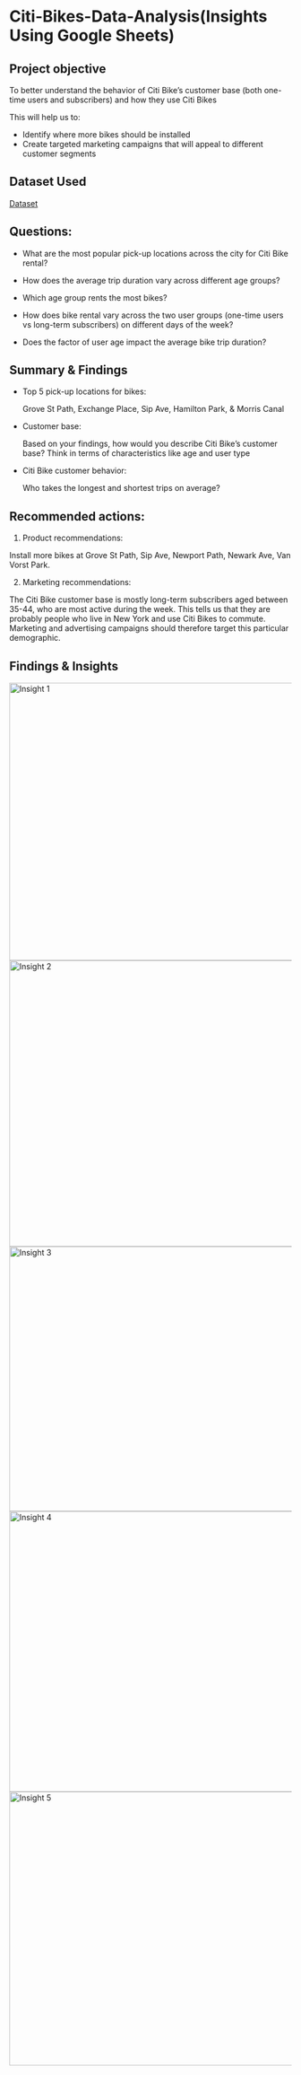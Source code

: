 # Citi-Bikes-Data-Analysis(Insights Using Google Sheets)

## Project objective

To better understand the behavior of Citi Bike’s customer base (both one-time users and subscribers) and how they use Citi Bikes

This will help us to:

- Identify where more bikes should be installed
- Create targeted marketing campaigns that will appeal to different customer segments


## Dataset Used

<a href= "https://github.com/ashwinipurohith15/Awesome-Chocolate/blob/main/Awesome%20Chocolates%20Data.xlsx">Dataset</a>

## Questions:

- What are the most popular pick-up locations across the city for Citi Bike rental?

- How does the average trip duration vary across different age groups?

- Which age group rents the most bikes?

- How does bike rental vary across the two user groups (one-time users vs long-term subscribers) on different days of the week? 

- Does the factor of user age impact the average bike trip duration?

## Summary & Findings

- Top 5 pick-up locations for bikes: 

  Grove St Path, Exchange Place, Sip Ave, Hamilton Park, & Morris Canal

- Customer base: 

  Based on your findings, how would you describe Citi Bike’s customer base? Think in terms of characteristics like age and user type


- Citi Bike customer behavior:

  Who takes the longest and shortest trips on average?


## Recommended actions:

1. Product recommendations:

  Install more bikes at Grove St Path, Sip Ave, Newport Path, Newark Ave, Van Vorst Park. 

2. Marketing recommendations:

The Citi Bike customer base is mostly long-term subscribers aged between 35-44,  who are most active during the week. This tells us that they are probably people who live in New York and use Citi Bikes to commute. Marketing and advertising campaigns should therefore target this particular demographic. 

## Findings & Insights

<img width="988" height="495" alt="Insight 1" src="https://github.com/user-attachments/assets/1c6193d5-59bd-41a8-9868-3d3bc144076f" />

<img width="867" height="510" alt="Insight 2" src="https://github.com/user-attachments/assets/49de8522-c7b6-428f-83b0-084b39beb807" />

<img width="957" height="472" alt="Insight 3" src="https://github.com/user-attachments/assets/57d74a61-7461-4cfe-a9e6-79aa9be182ce" />

<img width="955" height="500" alt="Insight 4" src="https://github.com/user-attachments/assets/fb8d1659-d0fe-444a-b482-66431bcca4c0" />

<img width="946" height="488" alt="Insight 5" src="https://github.com/user-attachments/assets/d37b11db-f074-42b3-bb14-ce4939e0d23a" />








